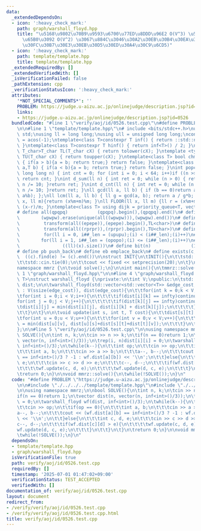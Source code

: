 ```yaml
---
data:
  _extendedDependsOn:
  - icon: ':heavy_check_mark:'
    path: graph/warshall_floyd.hpp
    title: "\u5168\u9802\u70B9\u9593\u6700\u77ED\u8DDD\u96E2 O(V^3) \u53CA\u3073\u66F4\
      \u65B0\u3092 O(V^2) \u3067\u884C\u3046\u30A2\u30EB\u30B4\u30EA\u30BA\u30E0 (\u30EF\
      \u30FC\u30B7\u30E3\u30EB\u30D5\u30ED\u30A4\u30C9\u6CD5)"
  - icon: ':heavy_check_mark:'
    path: template/template.hpp
    title: template/template.hpp
  _extendedRequiredBy: []
  _extendedVerifiedWith: []
  _isVerificationFailed: false
  _pathExtension: cpp
  _verificationStatusIcon: ':heavy_check_mark:'
  attributes:
    '*NOT_SPECIAL_COMMENTS*': ''
    PROBLEM: https://judge.u-aizu.ac.jp/onlinejudge/description.jsp?id=0526
    links:
    - https://judge.u-aizu.ac.jp/onlinejudge/description.jsp?id=0526
  bundledCode: "#line 1 \"verify/aoj/id/0526.test.cpp\"\n#define PROBLEM \"https://judge.u-aizu.ac.jp/onlinejudge/description.jsp?id=0526\"\
    \n\n#line 1 \"template/template.hpp\"\n# include <bits/stdc++.h>\nusing namespace\
    \ std;\nusing ll = long long;\nusing ull = unsigned long long;\nconst double pi\
    \ = acos(-1);\ntemplate<class T>constexpr T inf() { return ::std::numeric_limits<T>::max();\
    \ }\ntemplate<class T>constexpr T hinf() { return inf<T>() / 2; }\ntemplate <typename\
    \ T_char>T_char TL(T_char cX) { return tolower(cX); }\ntemplate <typename T_char>T_char\
    \ TU(T_char cX) { return toupper(cX); }\ntemplate<class T> bool chmin(T& a,T b)\
    \ { if(a > b){a = b; return true;} return false; }\ntemplate<class T> bool chmax(T&\
    \ a,T b) { if(a < b){a = b; return true;} return false; }\nint popcnt(unsigned\
    \ long long n) { int cnt = 0; for (int i = 0; i < 64; i++)if ((n >> i) & 1)cnt++;\
    \ return cnt; }\nint d_sum(ll n) { int ret = 0; while (n > 0) { ret += n % 10;\
    \ n /= 10; }return ret; }\nint d_cnt(ll n) { int ret = 0; while (n > 0) { ret++;\
    \ n /= 10; }return ret; }\nll gcd(ll a, ll b) { if (b == 0)return a; return gcd(b,\
    \ a%b); };\nll lcm(ll a, ll b) { ll g = gcd(a, b); return a / g*b; };\nll MOD(ll\
    \ x, ll m){return (x%m+m)%m; }\nll FLOOR(ll x, ll m) {ll r = (x%m+m)%m; return\
    \ (x-r)/m; }\ntemplate<class T> using dijk = priority_queue<T, vector<T>, greater<T>>;\n\
    # define all(qpqpq)           (qpqpq).begin(),(qpqpq).end()\n# define UNIQUE(wpwpw)\
    \        (wpwpw).erase(unique(all((wpwpw))),(wpwpw).end())\n# define LOWER(epepe)\
    \         transform(all((epepe)),(epepe).begin(),TL<char>)\n# define UPPER(rprpr)\
    \         transform(all((rprpr)),(rprpr).begin(),TU<char>)\n# define rep(i,upupu)\
    \         for(ll i = 0, i##_len = (upupu);(i) < (i##_len);(i)++)\n# define reps(i,opopo)\
    \        for(ll i = 1, i##_len = (opopo);(i) <= (i##_len);(i)++)\n# define len(x)\
    \                ((ll)(x).size())\n# define bit(n)               (1LL << (n))\n\
    # define pb push_back\n# define eb emplace_back\n# define exists(c, e)       \
    \  ((c).find(e) != (c).end())\n\nstruct INIT{\n\tINIT(){\n\t\tstd::ios::sync_with_stdio(false);\n\
    \t\tstd::cin.tie(0);\n\t\tcout << fixed << setprecision(20);\n\t}\n}INIT;\n\n\
    namespace mmrz {\n\tvoid solve();\n}\n\nint main(){\n\tmmrz::solve();\n}\n#line\
    \ 1 \"graph/warshall_floyd.hpp\"\n\n#line 4 \"graph/warshall_floyd.hpp\"\n\ntemplate<typename\
    \ T>\nstruct warshall_floyd {\nprivate:\n\tint V;\npublic:\n\tstd::vector<std::vector<T>>\
    \ dist;\n\n\twarshall_floyd(std::vector<std::vector<T>> &edge_cost, T infty=std::numeric_limits<T>::max()/2)\
    \ : V(ssize(edge_cost)), dist(edge_cost){\n\t\tfor(int k = 0;k < V;k++){\n\t\t\
    \tfor(int i = 0;i < V;i++){\n\t\t\t\tif(dist[i][k] == infty)continue;\n\t\t\t\t\
    for(int j = 0;j < V;j++){\n\t\t\t\t\tif(dist[k][j] == infty)continue;\n\t\t\t\t\
    \tdist[i][j] = min(dist[i][j], dist[i][k] + dist[k][j]);\n\t\t\t\t}\n\t\t\t}\n\
    \t\t}\n\t}\n\n\tvoid update(int s, int t, T cost){\n\t\tdist[s][t] = cost;\n\t\
    \tfor(int u = 0;u < V;u++){\n\t\t\tfor(int v = 0;v < V;v++){\n\t\t\t\tdist[u][v]\
    \ = min(dist[u][v], dist[u][s]+dist[s][t]+dist[t][v]);\n\t\t\t}\n\t\t}\n\t}\n\
    };\n\n#line 5 \"verify/aoj/id/0526.test.cpp\"\n\nusing namespace mmrz;\n\nbool\
    \ SOLVE(){\n\tint n, k;\n\tcin >> n >> k;\n\tif(n == 0)return 1;\n\tvector dist(n,\
    \ vector(n, inf<int>()/3));\n\trep(i, n)dist[i][i] = 0;\n\twarshall_floyd wf(dist,\
    \ inf<int>()/3);\n\twhile(k--){\n\t\tint op;\n\t\tcin >> op;\n\t\tif(op == 0){\n\
    \t\t\tint a, b;\n\t\t\tcin >> a >> b;\n\t\t\ta--, b--;\n\t\t\tcout << (wf.dist[a][b]\
    \ == inf<int>()/3 ? -1 : wf.dist[a][b]) << '\\n';\n\t\t}else{\n\t\t\tint c, d,\
    \ e;\n\t\t\tcin >> c >> d >> e;\n\t\t\tc--, d--;\n\t\t\tif(wf.dist[c][d] > e){\n\
    \t\t\t\twf.update(c, d, e);\n\t\t\t\twf.update(d, c, e);\n\t\t\t}\n\t\t}\n\t}\n\
    \treturn 0;\n}\n\nvoid mmrz::solve(){\n\twhile(!SOLVE());\n}\n"
  code: "#define PROBLEM \"https://judge.u-aizu.ac.jp/onlinejudge/description.jsp?id=0526\"\
    \n\n#include \"./../../../template/template.hpp\"\n#include \"./../../../graph/warshall_floyd.hpp\"\
    \n\nusing namespace mmrz;\n\nbool SOLVE(){\n\tint n, k;\n\tcin >> n >> k;\n\t\
    if(n == 0)return 1;\n\tvector dist(n, vector(n, inf<int>()/3));\n\trep(i, n)dist[i][i]\
    \ = 0;\n\twarshall_floyd wf(dist, inf<int>()/3);\n\twhile(k--){\n\t\tint op;\n\
    \t\tcin >> op;\n\t\tif(op == 0){\n\t\t\tint a, b;\n\t\t\tcin >> a >> b;\n\t\t\t\
    a--, b--;\n\t\t\tcout << (wf.dist[a][b] == inf<int>()/3 ? -1 : wf.dist[a][b])\
    \ << '\\n';\n\t\t}else{\n\t\t\tint c, d, e;\n\t\t\tcin >> c >> d >> e;\n\t\t\t\
    c--, d--;\n\t\t\tif(wf.dist[c][d] > e){\n\t\t\t\twf.update(c, d, e);\n\t\t\t\t\
    wf.update(d, c, e);\n\t\t\t}\n\t\t}\n\t}\n\treturn 0;\n}\n\nvoid mmrz::solve(){\n\
    \twhile(!SOLVE());\n}\n"
  dependsOn:
  - template/template.hpp
  - graph/warshall_floyd.hpp
  isVerificationFile: true
  path: verify/aoj/id/0526.test.cpp
  requiredBy: []
  timestamp: '2025-07-01 01:47:02+09:00'
  verificationStatus: TEST_ACCEPTED
  verifiedWith: []
documentation_of: verify/aoj/id/0526.test.cpp
layout: document
redirect_from:
- /verify/verify/aoj/id/0526.test.cpp
- /verify/verify/aoj/id/0526.test.cpp.html
title: verify/aoj/id/0526.test.cpp
---
```

